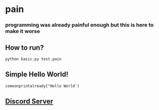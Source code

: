 # pain
### programming was already painful enough but this is here to make it worse

## How to run?
```
python basic.py test.pain
```

## Simple Hello World!
```
comeonprintalready["Hello World')
```

## [Discord Server](https://discord.gg/qj8Q85wqyH)